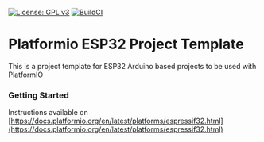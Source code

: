 [![License: GPL v3](https://img.shields.io/badge/License-GPL%20v3-blue.svg)](http://www.gnu.org/licenses/gpl-3.0)   [![BuildCI](https://github.com/NuwanJ/platformio-esp32-project-template/actions/workflows/build.yml/badge.svg)](https://github.com/NuwanJ/platformio-esp32-project-template/actions/workflows/build.yml)

# Platformio ESP32 Project Template

This is a project template for ESP32 Arduino based projects to be used with PlatformIO

### Getting Started

Instructions available on [https://docs.platformio.org/en/latest/platforms/espressif32.html](https://docs.platformio.org/en/latest/platforms/espressif32.html)
